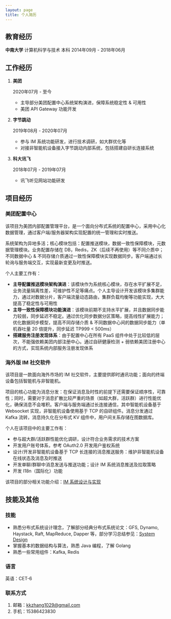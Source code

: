 ```yaml
---
layout: page
title: 个人简历
---
```


## **教育经历**

**中南大学**    计算机科学与技术    本科    2014年09月 - 2018年06月

## **工作经历**

1. **美团**
    
    2020年07月 - 至今
    
    - 主导部分美团配置中心系统架构演进，保障系统稳定性 & 可用性
    - 美团 API Gateway 功能开发
2. **字节跳动**
    
    2019年08月 - 2020年07月
    
    - 参与 IM 系统功能研发，进行技术调研，如大群优化等
    - 对接非智能机设备接入字节跳动内部系统，包括搭建自研长连接系统
3. **科大讯飞**
    
    2018年07月 - 2019年07月
    
    - 讯飞听见网站功能研发

## **项目经历**

### 美团配置中心

该项目为美团内部配置管理平台，是一个面向分布式系统的配置中心，采用中心化数据管理，通过客户端/服务器架构实现配置的统一管理和实时推送。

系统架构为异地多活；核心模块包括：配置推送模块，数据一致性保障模块，元数据管理模块。业务配置存储在 DB，Redis，ZK（后续不再使用）等不同介质中；不同数据中心 & 不同存储介质通过一致性保障模块实现数据同步。客户端通过长轮询与服务端交互，实现最新变更及时推送。

个人主要工作有：

- **主导配置推送模块架构演进**：该模块作为系统核心模块，存在水平扩展不足，业务流量隔离性差，可维护性不足等痛点。个人主导设计开发该模块多集群能力，通过对数据分片，客户端流量动态路由，集群负载均衡等功能实现，大大提高了稳定性与可用性
- **主导一致性保障模块功能演进**：该模块前期不支持水平扩展，并且数据同步能力较弱，同步延迟不稳定。通过优化同步数据分区策略，提高线性扩展能力；优化数据同步模型，提高不同存储介质 & 不同数据中心间的数据同步能力（单机吞吐量 20 倍提升，同步延迟 TP999 < 500ms）
- **搭建服务注册发现体系**：由于配置中心在所有 PaaS 组件中处于比较低的层次，不能强依赖美团内部注册中心。通过自研健康检测 + 弱依赖美团注册中心的方式，实现系统内部服务注册发现体系

### **海外版 IM 社交软件**

该项目是一款面向海外市场的 IM 社交软件，主要提供即时通讯功能；面向的终端设备包括智能机与非智能机。

项目的核心功能为消息分发：在保证消息及时性的前提下还需要保证顺序性，可靠性；同时，需要对于消息扩散比较严重的场景（如超大群，活跃群）进行性能优化，确保消息不会堆积。客户端与服务端通过长连接通信，其中智能机设备基于 Websocket 实现，非智能机设备使用基于 TCP 的自研组件。消息分发通过 Kafka 流转，消息持久化在分布式 KV 组件中，用户间关系存储在图数据库。

个人在该项目中的主要工作有：

- 参与超大群/活跃群性能优化调研，设计符合业务需求的技术方案
- 开发用户账号体系，参考 OAuth2.0 开发用户鉴权系统
- 设计/开发非智能机设备基于 TCP 长连接的消息推送服务：维护非智能机设备在线状态及消息及时推送
- 开发单聊/群聊中消息发送与推送功能；设计 IM 系统消息推送及拉取策略
- 开发 I18n（国际化）功能

该项目的部分相关功能介绍：[IM 系统设计与实现](https://kkzhang-tt.github.io/instant-message-system.html)

## **技能及其他**

### **技能**

- 熟悉分布式系统设计理念，了解部分经典分布式系统论文：GFS, Dynamo, Haystack, Raft, MapReduce, Dapper 等，部分学习总结参见：[System Design](https://kkzhang-tt.github.io/system-design-archive.html)
- 掌握基本的数据结构与算法，熟悉 Java 编程，了解 Golang
- 熟悉一些常用组件：Kafka, Redis

### **语言**

英语：CET-6

### 联系方式

1. 邮箱：kkzhang1029@gmail.com
2. 手机：15386423830